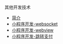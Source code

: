 其他开发技术

* [简介](markdown/General/Other/_readme.md)
* [小程序开发-websocket](markdown/General/Other/小程序开发-websocket.md)
* [小程序开发-webview](markdown/General/Other/小程序开发-webview.md)
* [小程序开发-跳转支付](markdown/General/Other/小程序开发-跳转支付.md)
